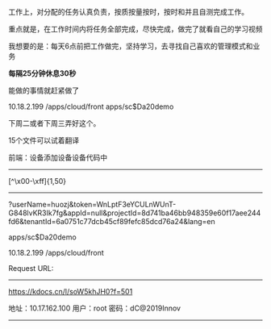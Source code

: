  

工作上，对分配的任务认真负责，按质按量按时，按时和并且自测完成工作。

重点就是，在工作时间内将任务全部完成，尽快完成，做完了就看自己的学习视频

我想要的是：每天6点前把工作做完，坚持学习，去寻找自己喜欢的管理模式和业务

**每隔25分钟休息30秒**

能做的事情就赶紧做了



10.18.2.199
/apps/cloud/front
apps/sc$Da20demo



下周二或者下周三弄好这个。

15个文件可以试着翻译



前端：设备添加设备设备代码中

-----

[^\x00-\xff]{1,50}

-----

 ?userName=huozj&token=WnLptF3eYCULnWUnT-G848lvKR3Ik7fg&appId=null&projectId=8d741ba46bb948359e60f17aee244fd6&tenantId=6a0751c77dcb45cf89fefc85dcd76a24&lang=en

apps/sc$Da20demo

10.18.2.199
/apps/cloud/front


Request URL: 

----

https://kdocs.cn/l/soW5khJH0?f=501

地址：10.17.162.100
用户：root
密码：dC@2019Innov

----

